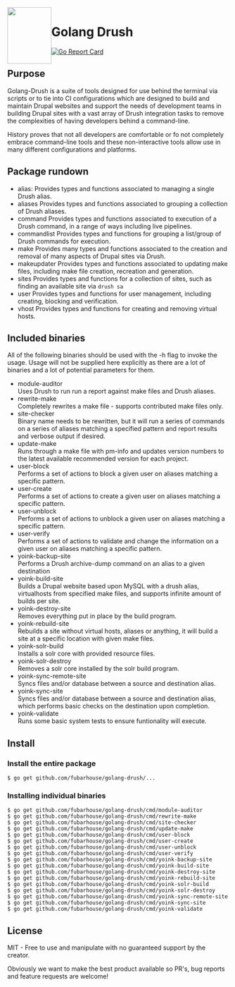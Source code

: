 <img style="float:left" alight="left" height="128px" width="100px" src="https://github.com/fubarhouse/ansible-role-golang/raw/master/gopher.png">

# Golang Drush

[![Go Report Card](https://goreportcard.com/badge/github.com/fubarhouse/golang-drush)](https://goreportcard.com/report/github.com/fubarhouse/golang-drush)

## Purpose

Golang-Drush is a suite of tools designed for use behind the terminal via scripts or to tie into CI configurations which are designed to build and maintain Drupal websites and support the needs of development teams in building Drupal sites with a vast array of Drush integration tasks to remove the complexities of having developers behind a command-line.

History proves that not all developers are comfortable or fo not completely embrace command-line tools and these non-interactive tools allow use in many different configurations and platforms. 


## Package rundown

* alias:
  Provides types and functions associated to managing a single Drush alias.
* aliases
  Provides types and functions associated to grouping a collection of Drush aliases.
* command
  Provides types and functions associated to execution of a Drush command, in a range of ways including live pipelines.
* commandlist
  Provides types and functions for grouping a list/group of Drush commands for execution.
* make
  Provides many types and functions associated to the creation and removal of many aspects of Drupal sites via Drush.
* makeupdater
  Provides types and functions associated to updating make files, including make file creation, recreation and generation.
* sites
  Provides types and functions for a collection of sites, such as finding an available site via `drush sa`
* user
  Provides types and functions for user management, including creating, blocking and verification.
* vhost
  Provides types and functions for creating and removing virtual hosts.

## Included binaries

All of the following binaries should be used with the -h flag to invoke the usage. Usage will not be supplied here explicitly as there are a lot of binaries and a lot of potential parameters for them.

* module-auditor  
  Uses Drush to run run a report against make files and Drush aliases.
* rewrite-make  
  Completely rewrites a make file - supports contributed make files only.
* site-checker  
  Binary name needs to be rewritten, but it will run a series of commands on a series of aliases matching a specified pattern and report results and verbose output if desired.
* update-make  
  Runs through a make file with pm-info and updates version numbers to the latest available recommended version for each project.
* user-block  
  Performs a set of actions to block a given user on aliases matching a specific pattern.
* user-create  
  Performs a set of actions to create a given user on aliases matching a specific pattern.
* user-unblock  
  Performs a set of actions to unblock a given user on aliases matching a specific pattern.
* user-verify  
  Performs a set of actions to validate and change the information on a given user on aliases matching a specific pattern.
* yoink-backup-site  
  Performs a Drush archive-dump command on an alias to a given destination
* yoink-build-site  
  Builds a Drupal website based upon MySQL with a drush alias, virtualhosts from specified make files, and supports infinite amount of builds per site.
* yoink-destroy-site  
  Removes everything put in place by the build program. 
* yoink-rebuild-site  
  Rebuilds a site without virtual hosts, aliases or anything, it will build a site at a specific location with given make files.
* yoink-solr-build  
  Installs a solr core with provided resource files.
* yoink-solr-destroy  
  Removes a solr core installed by the solr build program.
* yoink-sync-remote-site  
  Syncs files and/or database between a source and destination alias.
* yoink-sync-site  
  Syncs files and/or database between a source and destination alias, which performs basic checks on the destination upon completion.
* yoink-validate  
  Runs some basic system tests to ensure funtionality will execute.

## Install

### Install the entire package
```console
$ go get github.com/fubarhouse/golang-drush/...
```

### Installing individual binaries
```console
$ go get github.com/fubarhouse/golang-drush/cmd/module-auditor
$ go get github.com/fubarhouse/golang-drush/cmd/rewrite-make
$ go get github.com/fubarhouse/golang-drush/cmd/site-checker
$ go get github.com/fubarhouse/golang-drush/cmd/update-make
$ go get github.com/fubarhouse/golang-drush/cmd/user-block
$ go get github.com/fubarhouse/golang-drush/cmd/user-create
$ go get github.com/fubarhouse/golang-drush/cmd/user-unblock
$ go get github.com/fubarhouse/golang-drush/cmd/user-verify
$ go get github.com/fubarhouse/golang-drush/cmd/yoink-backup-site
$ go get github.com/fubarhouse/golang-drush/cmd/yoink-build-site
$ go get github.com/fubarhouse/golang-drush/cmd/yoink-destroy-site
$ go get github.com/fubarhouse/golang-drush/cmd/yoink-rebuild-site
$ go get github.com/fubarhouse/golang-drush/cmd/yoink-solr-build
$ go get github.com/fubarhouse/golang-drush/cmd/yoink-solr-destroy
$ go get github.com/fubarhouse/golang-drush/cmd/yoink-sync-remote-site
$ go get github.com/fubarhouse/golang-drush/cmd/yoink-sync-site
$ go get github.com/fubarhouse/golang-drush/cmd/yoink-validate
```

## License

MIT - Free to use and manipulate with no guaranteed support by the creator.

Obviously we want to make the best product available so PR's, bug reports and feature requests are welcome! 